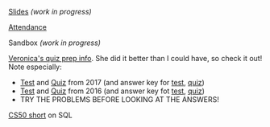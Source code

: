 [Slides](https://docs.google.com/presentation/d/1dsn4xjGMdyskPG7X-sa3uqhvdBB3iSz-sbsyQBktMrs/edit?usp=sharing) _(work in progress)_

[Attendance](https://docs.google.com/forms/d/e/1FAIpQLSdaon-SJlc0inNeTwaY968V4M64LECtyEbZLT0lXxQszqB7Hg/viewform?usp=sf_link)

Sandbox _(work in progress)_

[Veronica's quiz prep info](https://veronicanutting.github.io/section/quiz). She did it better than I could have, so check it out!
Note especially:
* [Test](http://cdn.cs50.net/2017/fall/test/test.html) and [Quiz](http://cdn.cs50.net/2017/fall/quiz/quiz.html) from 2017 (and answer key for [test](http://cdn.cs50.net/2017/fall/test/key.html), [quiz](http://cdn.cs50.net/2017/fall/quiz/key.html))
* [Test](http://cdn.cs50.net/2016/fall/test/test.html) and [Quiz](http://cdn.cs50.net/2016/fall/quiz/quiz.html) from 2016 (and answer key fot [test](http://cdn.cs50.net/2016/fall/test/key.html), [quiz](http://cdn.cs50.net/2016/fall/quiz/key.html))
* TRY THE PROBLEMS BEFORE LOOKING AT THE ANSWERS!

[CS50 short](https://www.youtube.com/watch?v=xgyc_wOQt2Y&index=2&list=PLhQjrBD2T383avGUWA_h8DeDDSleg8eh_) on SQL
